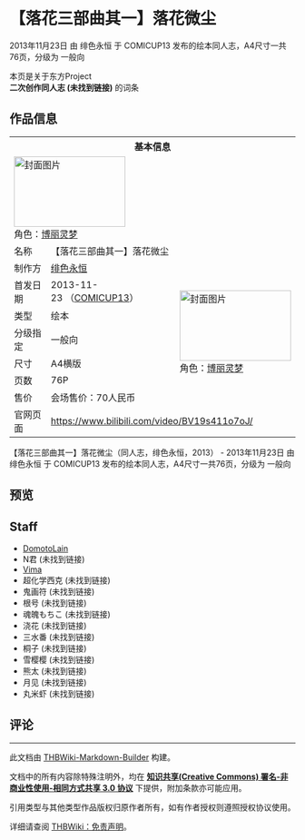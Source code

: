 # 【落花三部曲其一】落花微尘

<!-- source html: G:\repos\THBWiki-Markdown-Builder\THBWikiMarkdown\Temp\main\f\f2\ns0%3A%E3%80%90%E8%90%BD%E8%8A%B1%E4%B8%89%E9%83%A8%E6%9B%B2%E5%85%B6%E4%B8%80%E3%80%91%E8%90%BD%E8%8A%B1%E5%BE%AE%E5%B0%98.html -->

2013年11月23日 由 绯色永恒 于 COMICUP13 发布的绘本同人志，A4尺寸一共76页，分级为 一般向

本页是关于东方Project  
 **二次创作同人志 (未找到链接)** 的词条
## 作品信息

<table><tbody><tr><th colspan="3">基本信息</th></tr><tr><td class="cover-artwork-mobile" colspan="2"><a href="./文件-【落花三部曲其一】落花微尘封面.jpg.md" class="image" title="封面图片"><img alt="封面图片" src="https://upload.thwiki.cc/thumb/8/83/%E3%80%90%E8%90%BD%E8%8A%B1%E4%B8%89%E9%83%A8%E6%9B%B2%E5%85%B6%E4%B8%80%E3%80%91%E8%90%BD%E8%8A%B1%E5%BE%AE%E5%B0%98%E5%B0%81%E9%9D%A2.jpg/196px-%E3%80%90%E8%90%BD%E8%8A%B1%E4%B8%89%E9%83%A8%E6%9B%B2%E5%85%B6%E4%B8%80%E3%80%91%E8%90%BD%E8%8A%B1%E5%BE%AE%E5%B0%98%E5%B0%81%E9%9D%A2.jpg" decoding="async" loading="lazy" width="196" height="124" srcset="https://upload.thwiki.cc/thumb/8/83/%E3%80%90%E8%90%BD%E8%8A%B1%E4%B8%89%E9%83%A8%E6%9B%B2%E5%85%B6%E4%B8%80%E3%80%91%E8%90%BD%E8%8A%B1%E5%BE%AE%E5%B0%98%E5%B0%81%E9%9D%A2.jpg/294px-%E3%80%90%E8%90%BD%E8%8A%B1%E4%B8%89%E9%83%A8%E6%9B%B2%E5%85%B6%E4%B8%80%E3%80%91%E8%90%BD%E8%8A%B1%E5%BE%AE%E5%B0%98%E5%B0%81%E9%9D%A2.jpg 1.5x, https://upload.thwiki.cc/thumb/8/83/%E3%80%90%E8%90%BD%E8%8A%B1%E4%B8%89%E9%83%A8%E6%9B%B2%E5%85%B6%E4%B8%80%E3%80%91%E8%90%BD%E8%8A%B1%E5%BE%AE%E5%B0%98%E5%B0%81%E9%9D%A2.jpg/392px-%E3%80%90%E8%90%BD%E8%8A%B1%E4%B8%89%E9%83%A8%E6%9B%B2%E5%85%B6%E4%B8%80%E3%80%91%E8%90%BD%E8%8A%B1%E5%BE%AE%E5%B0%98%E5%B0%81%E9%9D%A2.jpg 2x" data-file-width="735" data-file-height="466"></a><div class="cover-char">角色：<a href="./博丽灵梦.md" title="博丽灵梦">博丽灵梦</a></div></td>
</tr><tr><td class="label">名称</td><td colspan="2"> 【落花三部曲其一】落花微尘 </td></tr><tr><td class="label">制作方</td><td><a href="./绯色永恒.md" title="绯色永恒">绯色永恒</a></td><td class="cover-artwork" rowspan="7" style="min-width:196px;"><a href="./文件-【落花三部曲其一】落花微尘封面.jpg.md" class="image" title="封面图片"><img alt="封面图片" src="https://upload.thwiki.cc/thumb/8/83/%E3%80%90%E8%90%BD%E8%8A%B1%E4%B8%89%E9%83%A8%E6%9B%B2%E5%85%B6%E4%B8%80%E3%80%91%E8%90%BD%E8%8A%B1%E5%BE%AE%E5%B0%98%E5%B0%81%E9%9D%A2.jpg/196px-%E3%80%90%E8%90%BD%E8%8A%B1%E4%B8%89%E9%83%A8%E6%9B%B2%E5%85%B6%E4%B8%80%E3%80%91%E8%90%BD%E8%8A%B1%E5%BE%AE%E5%B0%98%E5%B0%81%E9%9D%A2.jpg" decoding="async" loading="lazy" width="196" height="124" srcset="https://upload.thwiki.cc/thumb/8/83/%E3%80%90%E8%90%BD%E8%8A%B1%E4%B8%89%E9%83%A8%E6%9B%B2%E5%85%B6%E4%B8%80%E3%80%91%E8%90%BD%E8%8A%B1%E5%BE%AE%E5%B0%98%E5%B0%81%E9%9D%A2.jpg/294px-%E3%80%90%E8%90%BD%E8%8A%B1%E4%B8%89%E9%83%A8%E6%9B%B2%E5%85%B6%E4%B8%80%E3%80%91%E8%90%BD%E8%8A%B1%E5%BE%AE%E5%B0%98%E5%B0%81%E9%9D%A2.jpg 1.5x, https://upload.thwiki.cc/thumb/8/83/%E3%80%90%E8%90%BD%E8%8A%B1%E4%B8%89%E9%83%A8%E6%9B%B2%E5%85%B6%E4%B8%80%E3%80%91%E8%90%BD%E8%8A%B1%E5%BE%AE%E5%B0%98%E5%B0%81%E9%9D%A2.jpg/392px-%E3%80%90%E8%90%BD%E8%8A%B1%E4%B8%89%E9%83%A8%E6%9B%B2%E5%85%B6%E4%B8%80%E3%80%91%E8%90%BD%E8%8A%B1%E5%BE%AE%E5%B0%98%E5%B0%81%E9%9D%A2.jpg 2x" data-file-width="735" data-file-height="466"></a><div class="cover-char">角色：<a href="./博丽灵梦.md" title="博丽灵梦">博丽灵梦</a></div></td>
</tr><tr><td class="label">首发日期</td><td>2013-11-23&#160;（<a href="/展会作品列表?e=COMICUP%2313">COMICUP13</a>）</td></tr><tr><td class="label">类型</td><td>绘本</td></tr><tr><td class="label">分级指定</td><td>一般向</td></tr><tr><td class="label">尺寸</td><td>A4横版</td></tr><tr><td class="label">页数</td><td>76P</td></tr><tr><td class="label">售价</td><td>会场售价：70人民币</td></tr>
<tr><td class="label">官网页面</td><td colspan="2"><a rel="nofollow" class="external free" href="https://www.bilibili.com/video/BV19s411o7oJ/">https://www.bilibili.com/video/BV19s411o7oJ/</a></td></tr></tbody></table>

【落花三部曲其一】落花微尘（同人志，绯色永恒，2013） - 2013年11月23日 由 绯色永恒 于 COMICUP13 发布的绘本同人志，A4尺寸一共76页，分级为 一般向
## 预览
## Staff
- [DomotoLain](./DomotoLain.md)
- N君 (未找到链接)
- [Vima](./Vima.md)
- 超化学西克 (未找到链接)
- 鬼画符 (未找到链接)
- 根号 (未找到链接)
- 魂魄もちこ (未找到链接)
- 浇花 (未找到链接)
- 三水番 (未找到链接)
- 桐子 (未找到链接)
- 雪樱樱 (未找到链接)
- 熊太 (未找到链接)
- 月见 (未找到链接)
- 丸米虾 (未找到链接)

## 评论




---

此文档由 [THBWiki-Markdown-Builder](https://github.com/Delsin-Yu/THBWiki-Markdown-Builder) 构建。

文档中的所有内容除特殊注明外，均在 [**知识共享(Creative Commons) 署名-非商业性使用-相同方式共享 3.0 协议**](https://creativecommons.org/licenses/by-sa/3.0/deed.zh-hans) 下提供，附加条款亦可能应用。

引用类型与其他类型作品版权归原作者所有，如有作者授权则遵照授权协议使用。

详细请查阅 [THBWiki：免责声明](https://thbwiki.cc/THBWiki:%E5%85%8D%E8%B4%A3%E5%A3%B0%E6%98%8E)。


